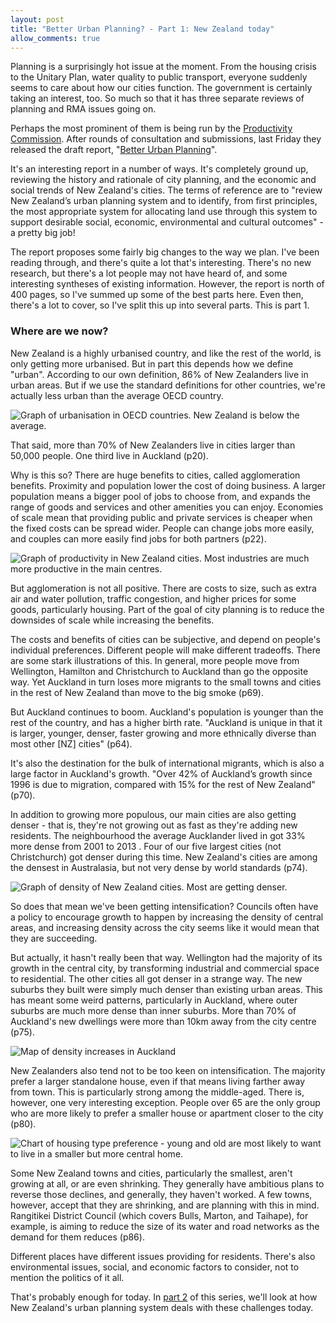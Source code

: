 ```yaml
---
layout: post
title: "Better Urban Planning? - Part 1: New Zealand today"
allow_comments: true
---
```


Planning is a surprisingly hot issue at the moment. From the housing crisis to the Unitary Plan, water quality to public transport, everyone suddenly seems to care about how our cities function. The government is certainly taking an interest, too. So much so that it has three separate reviews of planning and RMA issues going on.

Perhaps the most prominent of them is being run by the [Productivity Commission](http://www.productivity.govt.nz/). After rounds of consultation and submissions, last Friday they released the draft report, "[Better Urban Planning](http://www.productivity.govt.nz/inquiry-content/2682?stage=3)".

It's an interesting report in a number of ways. It's completely ground up, reviewing the history and rationale of city planning, and the economic and social trends of New Zealand's cities. The terms of reference are to "review New Zealand’s urban planning system and to identify, from first principles, the most appropriate system for allocating land use through this system to support desirable social, economic, environmental and cultural outcomes" - a pretty big job!

The report proposes some fairly big changes to the way we plan. I've been reading through, and there's quite a lot that's interesting. There's no new research, but there's a lot people may not have heard of, and some interesting syntheses of existing information. However, the report is north of 400 pages, so I've summed up some of the best parts here. Even then, there's a lot to cover, so I've split this up into several parts. This is part 1.

### Where are we now?

New Zealand is a highly urbanised country, and like the rest of the world, is only getting more urbanised. But in part this depends how we define "urban". According to our own definition, 86% of New Zealanders live in urban areas. But if we use the standard definitions for other countries, we're actually less urban than the average OECD country.

![Graph of urbanisation in OECD countries. New Zealand is below the average.](/images/2016/urbanisation.png)

That said, more than 70% of New Zealanders live in cities larger than 50,000 people. One third live in Auckland (p20).

Why is this so? There are huge benefits to cities, called agglomeration benefits. Proximity and population lower the cost of doing business. A larger population means a bigger pool of jobs to choose from, and expands the range of goods and services and other amenities you can enjoy. Economies of scale mean that providing public and private services is cheaper when the fixed costs can be spread wider. People can change jobs more easily, and couples can more easily find jobs for both partners (p22).

![Graph of productivity in New Zealand cities. Most industries are much more productive in the main centres.](/images/2016/productivity.png)

But agglomeration is not all positive. There are costs to size, such as extra air and water pollution, traffic congestion, and higher prices for some goods, particularly housing. Part of the goal of city planning is to reduce the downsides of scale while increasing the benefits.

The costs and benefits of cities can be subjective, and depend on people's individual preferences. Different people will make different tradeoffs. There are some stark illustrations of this. In general, more people move from Wellington, Hamilton and Christchurch to Auckland than go the opposite way. Yet Auckland in turn loses more migrants to the small towns and cities in the rest of New Zealand than move to the big smoke (p69).

But Auckland continues to boom. Auckland's population is younger than the rest of the country, and has a higher birth rate. "Auckland is unique in that it is larger, younger, denser, faster growing and more ethnically diverse than most other [NZ] cities" (p64).

It's also the destination for the bulk of international migrants, which is also a large factor in Auckland's growth. "Over 42% of Auckland’s growth since 1996 is due to migration, compared with 15% for the rest of New Zealand" (p70). 

In addition to growing more populous, our main cities are also getting denser - that is, they're not growing out as fast as they're adding new residents. The neighbourhood the average Aucklander lived in got 33% more dense from 2001 to 2013 . Four of our five largest cities (not Christchurch) got denser during this time. New Zealand's cities are among the densest in Australasia, but not very dense by world standards (p74).

![Graph of density of New Zealand cities. Most are getting denser.](/images/2016/density.png)

So does that mean we've been getting intensification? Councils often have a policy to encourage growth to happen by increasing the density of central areas, and increasing density across the city seems like it would mean that they are succeeding.

But actually, it hasn't really been that way. Wellington had the majority of its growth in the central city, by transforming industrial and commercial space to residential. The other cities all got denser in a strange way. The new suburbs they built were simply much denser than existing urban areas. This has meant some weird patterns, particularly in Auckland, where outer suburbs are much more dense than inner suburbs. More than 70% of Auckland's new dwellings were more than 10km away from the city centre (p75).

![Map of density increases in Auckland](/images/2016/density_auckland.png)

New Zealanders also tend not to be too keen on intensification. The majority prefer a larger standalone house, even if that means living farther away from town. This is particularly strong among the middle-aged. There is, however, one very interesting exception. People over 65 are the only group who are more likely to prefer a smaller house or apartment closer to the city (p80).

![Chart of housing type preference - young and old are most likely to want to live in a smaller but more central home.](/images/2016/proximity.png)

Some New Zealand towns and cities, particularly the smallest, aren't growing at all, or are even shrinking. They generally have ambitious plans to reverse those declines, and generally, they haven't worked. A few towns, however, accept that they are shrinking, and are planning with this in mind. Rangitikei District Council (which covers Bulls, Marton, and Taihape), for example, is aiming to reduce the size of its water and road networks as the demand for them reduces (p86).

Different places have different issues providing for residents. There's also environmental issues, social, and economic factors to consider, not to mention the politics of it all.

That's probably enough for today. In [part 2](/2016/08/better-urban-planning-part-2/) of this series, we'll look at how New Zealand's urban planning system deals with these challenges today.
